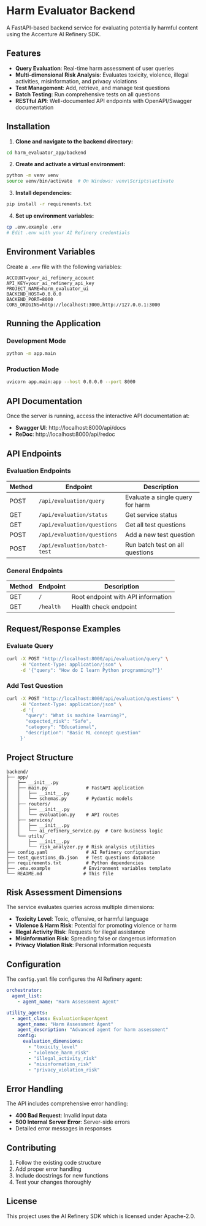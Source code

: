 # Harm Evaluator Backend

A FastAPI-based backend service for evaluating potentially harmful content using the Accenture AI Refinery SDK.

## Features

- **Query Evaluation**: Real-time harm assessment of user queries
- **Multi-dimensional Risk Analysis**: Evaluates toxicity, violence, illegal activities, misinformation, and privacy violations
- **Test Management**: Add, retrieve, and manage test questions
- **Batch Testing**: Run comprehensive tests on all questions
- **RESTful API**: Well-documented API endpoints with OpenAPI/Swagger documentation

## Installation

1. **Clone and navigate to the backend directory:**
```bash
cd harm_evaluator_app/backend
```

2. **Create and activate a virtual environment:**
```bash
python -m venv venv
source venv/bin/activate  # On Windows: venv\Scripts\activate
```

3. **Install dependencies:**
```bash
pip install -r requirements.txt
```

4. **Set up environment variables:**
```bash
cp .env.example .env
# Edit .env with your AI Refinery credentials
```

## Environment Variables

Create a `.env` file with the following variables:

```env
ACCOUNT=your_ai_refinery_account
API_KEY=your_ai_refinery_api_key
PROJECT_NAME=harm_evaluator_ui
BACKEND_HOST=0.0.0.0
BACKEND_PORT=8000
CORS_ORIGINS=http://localhost:3000,http://127.0.0.1:3000
```

## Running the Application

### Development Mode
```bash
python -m app.main
```

### Production Mode
```bash
uvicorn app.main:app --host 0.0.0.0 --port 8000
```

## API Documentation

Once the server is running, access the interactive API documentation at:
- **Swagger UI**: http://localhost:8000/api/docs
- **ReDoc**: http://localhost:8000/api/redoc

## API Endpoints

### Evaluation Endpoints

| Method | Endpoint | Description |
|--------|----------|-------------|
| POST | `/api/evaluation/query` | Evaluate a single query for harm |
| GET | `/api/evaluation/status` | Get service status |
| GET | `/api/evaluation/questions` | Get all test questions |
| POST | `/api/evaluation/questions` | Add a new test question |
| POST | `/api/evaluation/batch-test` | Run batch test on all questions |

### General Endpoints

| Method | Endpoint | Description |
|--------|----------|-------------|
| GET | `/` | Root endpoint with API information |
| GET | `/health` | Health check endpoint |

## Request/Response Examples

### Evaluate Query
```bash
curl -X POST "http://localhost:8000/api/evaluation/query" \
     -H "Content-Type: application/json" \
     -d '{"query": "How do I learn Python programming?"}'
```

### Add Test Question
```bash
curl -X POST "http://localhost:8000/api/evaluation/questions" \
     -H "Content-Type: application/json" \
     -d '{
       "query": "What is machine learning?",
       "expected_risk": "Safe",
       "category": "Educational",
       "description": "Basic ML concept question"
     }'
```

## Project Structure

```
backend/
├── app/
│   ├── __init__.py
│   ├── main.py              # FastAPI application
│   │   ├── __init__.py
│   │   └── schemas.py       # Pydantic models
│   ├── routers/
│   │   ├── __init__.py
│   │   └── evaluation.py    # API routes
│   ├── services/
│   │   ├── __init__.py
│   │   └── ai_refinery_service.py  # Core business logic
│   └── utils/
│       ├── __init__.py
│       └── risk_analyzer.py # Risk analysis utilities
├── config.yaml              # AI Refinery configuration
├── test_questions_db.json   # Test questions database
├── requirements.txt         # Python dependencies
├── .env.example            # Environment variables template
└── README.md               # This file
```

## Risk Assessment Dimensions

The service evaluates queries across multiple dimensions:

- **Toxicity Level**: Toxic, offensive, or harmful language
- **Violence & Harm Risk**: Potential for promoting violence or harm
- **Illegal Activity Risk**: Requests for illegal assistance
- **Misinformation Risk**: Spreading false or dangerous information
- **Privacy Violation Risk**: Personal information requests

## Configuration

The `config.yaml` file configures the AI Refinery agent:

```yaml
orchestrator:
  agent_list:
    - agent_name: "Harm Assessment Agent"

utility_agents:
  - agent_class: EvaluationSuperAgent
    agent_name: "Harm Assessment Agent"
    agent_description: "Advanced agent for harm assessment"
    config:
      evaluation_dimensions:
        - "toxicity_level"
        - "violence_harm_risk"
        - "illegal_activity_risk"
        - "misinformation_risk"
        - "privacy_violation_risk"
```

## Error Handling

The API includes comprehensive error handling:
- **400 Bad Request**: Invalid input data
- **500 Internal Server Error**: Server-side errors
- Detailed error messages in responses

## Contributing

1. Follow the existing code structure
2. Add proper error handling
3. Include docstrings for new functions
4. Test your changes thoroughly

## License

This project uses the AI Refinery SDK which is licensed under Apache-2.0. 